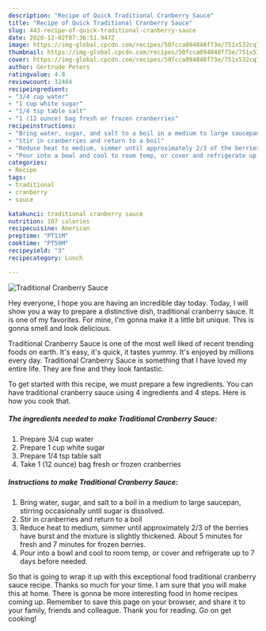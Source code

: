 ```yaml
---
description: "Recipe of Quick Traditional Cranberry Sauce"
title: "Recipe of Quick Traditional Cranberry Sauce"
slug: 443-recipe-of-quick-traditional-cranberry-sauce
date: 2020-12-02T07:36:51.947Z
image: https://img-global.cpcdn.com/recipes/50fcca094848f73e/751x532cq70/traditional-cranberry-sauce-recipe-main-photo.jpg
thumbnail: https://img-global.cpcdn.com/recipes/50fcca094848f73e/751x532cq70/traditional-cranberry-sauce-recipe-main-photo.jpg
cover: https://img-global.cpcdn.com/recipes/50fcca094848f73e/751x532cq70/traditional-cranberry-sauce-recipe-main-photo.jpg
author: Gertrude Peters
ratingvalue: 4.8
reviewcount: 32404
recipeingredient:
- "3/4 cup water"
- "1 cup white sugar"
- "1/4 tsp table salt"
- "1 (12 ounce) bag fresh or frozen cranberries"
recipeinstructions:
- "Bring water, sugar, and salt to a boil in a medium to large saucepan, stirring occasionally until sugar is dissolved."
- "Stir in cranberries and return to a boil"
- "Reduce heat to medium, simmer until approximately 2/3 of the berries have burst and the mixture is slightly thickened. About 5 minutes for fresh and 7 minutes for frozen berries."
- "Pour into a bowl and cool to room temp, or cover and refrigerate up to 7 days before needed."
categories:
- Recipe
tags:
- traditional
- cranberry
- sauce

katakunci: traditional cranberry sauce 
nutrition: 107 calories
recipecuisine: American
preptime: "PT11M"
cooktime: "PT59M"
recipeyield: "3"
recipecategory: Lunch

---
```



![Traditional Cranberry Sauce](https://img-global.cpcdn.com/recipes/50fcca094848f73e/751x532cq70/traditional-cranberry-sauce-recipe-main-photo.jpg)

Hey everyone, I hope you are having an incredible day today. Today, I will show you a way to prepare a distinctive dish, traditional cranberry sauce. It is one of my favorites. For mine, I'm gonna make it a little bit unique. This is gonna smell and look delicious.



Traditional Cranberry Sauce is one of the most well liked of recent trending foods on earth. It's easy, it's quick, it tastes yummy. It's enjoyed by millions every day. Traditional Cranberry Sauce is something that I have loved my entire life. They are fine and they look fantastic.


To get started with this recipe, we must prepare a few ingredients. You can have traditional cranberry sauce using 4 ingredients and 4 steps. Here is how you cook that.

<!--inarticleads1-->

##### The ingredients needed to make Traditional Cranberry Sauce:

1. Prepare 3/4 cup water
1. Prepare 1 cup white sugar
1. Prepare 1/4 tsp table salt
1. Take 1 (12 ounce) bag fresh or frozen cranberries




<!--inarticleads2-->

##### Instructions to make Traditional Cranberry Sauce:

1. Bring water, sugar, and salt to a boil in a medium to large saucepan, stirring occasionally until sugar is dissolved.
1. Stir in cranberries and return to a boil
1. Reduce heat to medium, simmer until approximately 2/3 of the berries have burst and the mixture is slightly thickened. About 5 minutes for fresh and 7 minutes for frozen berries.
1. Pour into a bowl and cool to room temp, or cover and refrigerate up to 7 days before needed.




So that is going to wrap it up with this exceptional food traditional cranberry sauce recipe. Thanks so much for your time. I am sure that you will make this at home. There is gonna be more interesting food in home recipes coming up. Remember to save this page on your browser, and share it to your family, friends and colleague. Thank you for reading. Go on get cooking!
